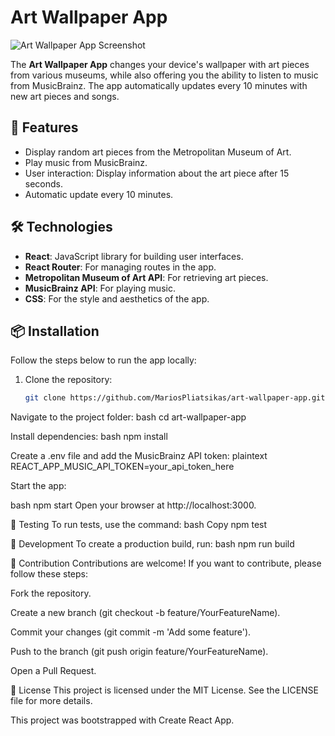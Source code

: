 
# Art Wallpaper App

![Art Wallpaper App Screenshot](./public/screenshot.png) <!-- Add image -->

The **Art Wallpaper App** changes your device's wallpaper with art pieces from various museums, while also offering you the ability to listen to music from MusicBrainz. The app automatically updates every 10 minutes with new art pieces and songs.

## 🚀 Features

- Display random art pieces from the Metropolitan Museum of Art.
- Play music from MusicBrainz.
- User interaction: Display information about the art piece after 15 seconds.
- Automatic update every 10 minutes.

## 🛠️ Technologies

- **React**: JavaScript library for building user interfaces.
- **React Router**: For managing routes in the app.
- **Metropolitan Museum of Art API**: For retrieving art pieces.
- **MusicBrainz API**: For playing music.
- **CSS**: For the style and aesthetics of the app.

## 📦 Installation

Follow the steps below to run the app locally:

1. Clone the repository:
   ```bash
   git clone https://github.com/MariosPliatsikas/art-wallpaper-app.git
Navigate to the project folder:
bash
cd art-wallpaper-app

Install dependencies:
bash
npm install

Create a .env file and add the MusicBrainz API token:
plaintext
REACT_APP_MUSIC_API_TOKEN=your_api_token_here

Start the app:

bash
npm start
Open your browser at http://localhost:3000.

🧪 Testing
To run tests, use the command:
bash
Copy
npm test

🚀 Development
To create a production build, run:
bash
npm run build

🤝 Contribution
Contributions are welcome! If you want to contribute, please follow these steps:

Fork the repository.

Create a new branch (git checkout -b feature/YourFeatureName).

Commit your changes (git commit -m 'Add some feature').

Push to the branch (git push origin feature/YourFeatureName).

Open a Pull Request.

📄 License
This project is licensed under the MIT License. See the LICENSE file for more details.

This project was bootstrapped with Create React App.
